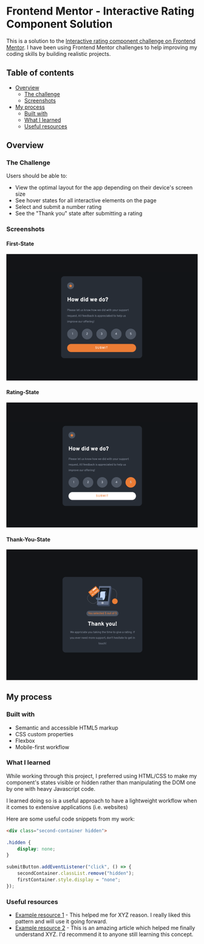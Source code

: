 # Frontend Mentor - Interactive Rating Component Solution

This is a solution to the [Interactive rating component challenge on Frontend Mentor](https://www.frontendmentor.io/challenges/interactive-rating-component-koxpeBUmI). I have been using Frontend Mentor challenges to help improving my coding skills by building realistic projects. 

## Table of contents

- [Overview](#overview)
  - [The challenge](#the-challenge)
  - [Screenshots](#screenshots)
- [My process](#my-process)
  - [Built with](#built-with)
  - [What I learned](#what-i-learned)
  - [Useful resources](#useful-resources)


## Overview

### The Challenge

Users should be able to:

- View the optimal layout for the app depending on their device's screen size
- See hover states for all interactive elements on the page
- Select and submit a number rating
- See the "Thank you" state after submitting a rating

### Screenshots

#### First-State

![](design/first-state.png)

#### Rating-State

![](design/rating-state.png)

#### Thank-You-State
![](design/thank-you-state.png)

## My process

### Built with

- Semantic and accessible HTML5 markup
- CSS custom properties
- Flexbox
- Mobile-first workflow

### What I learned

While working through this project, I preferred using HTML/CSS to make my component's states visible or hidden rather than manipulating the DOM one by one with heavy Javascript code. 

I learned doing so is a useful approach to have a lightweight workflow when it comes to extensive applications (i.e. websites)

Here are some useful code snippets from my work:

```html
<div class="second-container hidden">
```
```css
.hidden {
    display: none;
}
```
```js
submitButton.addEventListener("click", () => {
    secondContainer.classList.remove("hidden");
    firstContainer.style.display = "none";
});
```

### Useful resources

- [Example resource 1](https://www.example.com) - This helped me for XYZ reason. I really liked this pattern and will use it going forward.
- [Example resource 2](https://www.example.com) - This is an amazing article which helped me finally understand XYZ. I'd recommend it to anyone still learning this concept.
